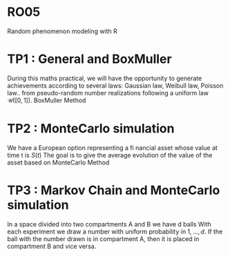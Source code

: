 # RO05
Random phenomenon modeling with R

# TP1 : General and BoxMuller
During this maths practical, we will have the opportunity to generate achievements according to several laws: Gaussian law, Weibull law, Poisson law.. from pseudo-random number realizations following a uniform law $\mathcal{U}([0, 1])$.
BoxMuller Method

# TP2 : MonteCarlo simulation
We have a European option representing a fi nancial asset whose value at time t is $S(t)$
The goal is to give the average evolution of the value of the asset based on MonteCarlo Method

# TP3 : Markov Chain and MonteCarlo simulation
In a space divided into two compartments A and B we have d balls
With each experiment we draw a number with uniform probability in ${1, ..., d}$. If the ball with the number drawn is in compartment A, then it is placed in compartment B and vice versa.

